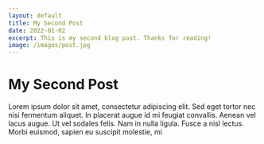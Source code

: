 ```yaml
---
layout: default
title: My Second Post
date: 2022-01-02
excerpt: This is my second blog post. Thanks for reading!
image: /images/post.jpg
---
```


# My Second Post

Lorem ipsum dolor sit amet, consectetur adipiscing elit. Sed eget tortor nec nisi fermentum aliquet. In placerat augue id mi feugiat convallis. Aenean vel lacus augue. Ut vel sodales felis. Nam in nulla ligula. Fusce a nisl lectus. Morbi euismod, sapien eu suscipit molestie, mi
